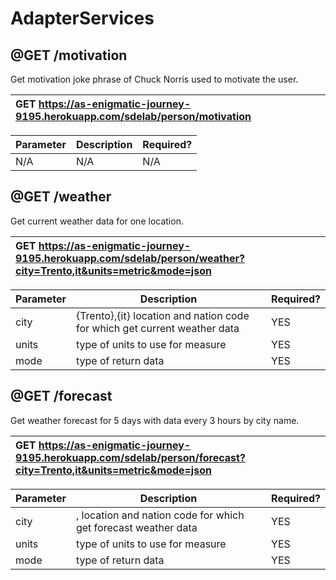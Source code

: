 # AdapterServices

## **@GET /motivation**

Get motivation joke phrase of Chuck Norris used to motivate the user.

| GET https://as-enigmatic-journey-9195.herokuapp.com/sdelab/person/motivation |
|:------------------------------------------------------------------------------|

| Parameter | Description | Required? |
|-----------|-------------|-----------|
| N/A | N/A  | N/A |

## **@GET /weather**

Get current weather data for one location.

| GET https://as-enigmatic-journey-9195.herokuapp.com/sdelab/person/weather?city=Trento,it&units=metric&mode=json |
|:-----------------------------------------------------------------------------------------------------------------|

| Parameter | Description | Required? |
|-----------|-------------|-----------|
| city | {Trento},{it} location and nation code for which get current weather data  | YES |
| units | <metric> type of units to use for measure  | YES |
| mode | <json> type of return data  | YES |

## **@GET /forecast**

Get weather forecast for 5 days with data every 3 hours by city name.

| GET https://as-enigmatic-journey-9195.herokuapp.com/sdelab/person/forecast?city=Trento,it&units=metric&mode=json |
|:------------------------------------------------------------------------------------------------------------------|

| Parameter | Description | Required? |
|-----------|-------------|-----------|
| city | <Trento>,<it> location and nation code for which get forecast weather data  | YES |
| units | <metric> type of units to use for measure  | YES |
| mode | <json> type of return data  | YES |
